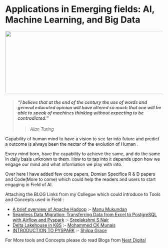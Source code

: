 # Applications in Emerging fields: AI, Machine Learning, and Big Data

<img src="https://github.com/Abhi1993matrix/AI-MachineLearning-BigData/assets/15150408/32750a13-f3b7-4903-8abd-7b2db8ae4336"  style="width:1000px;height:200px;">



> #### _“I believe that at the end of the century the use of words and general educated opinion will have altered so much that one will be able to speak of machines thinking without expecting to be contradicted.”_
>>  _Alan Turing_


Capability of human mind to have a vision to see far into future and predict a outcome is always been the nectar of the evolution of Human .

Every mind born, have the capability to achieve the same, and do the same in daily basis unknown to them. How to to tap into it depends upon how we engage our mind and what information we play with into.

Over here I have added few core papers, Domian Specifice R & D papers and Code(More to come) which could help the readers and users to start engaging in Field
of AI.

Attaching the BLOG Links from my Collegue which could introduce to Tools and Concepts used in Field :

- [A brief overview of Apache Hadoop](https://medium.com/tech-blogs-by-nest-digital/a-brief-overview-of-apache-hadoop-9f3ef5123b33) :- [Manu Mukundan](https://medium.com/@manu.mtitsr)
- [Seamless Data Migration: Transferring Data from Excel to PostgreSQL with Airflow and Pyspark](https://medium.com/tech-blogs-by-nest-digital/seamless-data-migration-transferring-data-from-excel-to-postgresql-with-airflow-and-pyspark-ada46d0ebc0a) :- [Sreelakshmi S Nair](https://medium.com/@sreelakshmisnairdevi)
- [Delta Lakehouse in K8S](https://medium.com/@marhaba.munees/delta-lakehouse-in-k8s-93ea381798bd) :- [Mohammed CK Munais](https://medium.com/@marhaba.munees)
- [INTRODUCTION TO PYSPARK](https://medium.com/tech-blogs-by-nest-digital/introduction-to-pyspark-d89b92264484) :- [Shilpa Grace](https://medium.com/@shilpa_grace)

For More tools and Concepts please do read Blogs from [Nest Digital](https://medium.com/tech-blogs-by-nest-digital)
